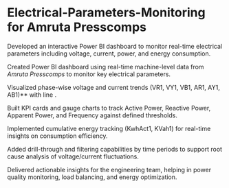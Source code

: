 # Electrical-Parameters-Monitoring for Amruta Presscomps
Developed an interactive Power BI dashboard to monitor real-time electrical parameters including voltage, current, power, and energy consumption. 

 Created Power BI dashboard using real-time machine-level data from *Amruta Presscomps* to monitor key electrical parameters.

 Visualized phase-wise voltage and current trends (VR1, VY1, VB1, AR1, AY1, AB1)** with line .

 Built KPI cards and gauge charts to track Active Power, Reactive Power, Apparent Power, and Frequency against defined thresholds.

 Implemented cumulative energy tracking (KwhAct1, KVah1) for real-time insights on consumption efficiency.

 Added drill-through and filtering capabilities by time periods to support root cause analysis of voltage/current fluctuations.

 Delivered actionable insights for the engineering team, helping in power quality monitoring, load balancing, and energy optimization.
